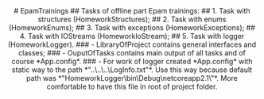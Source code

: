 <div style="text-align:center">
# EpamTrainings
## Tasks of offline part Epam trainings:
## 1. Task with structures (HomeworkStructures);
## 2. Task with enums (HomeworkEnums);
## 3. Task with exceptions (HomeworkExceptions);
## 4. Task with IOStreams (HomeworkIoStream);
## 5. Task with logger (HomeworkLogger).
### - LibraryOfProject contains general interfaces and classes;
### - OuputOfTasks contains main output of all tasks and of course *App.config*.
### - For work of logger created *App.config* with static way to the path *"..\..\..\LogInfo.txt"*. Use this way because default path was *"HomeworkLogger\bin\Debug\netcoreapp2.1\"*. More comfortable to have this file in root of project folder. 
</div>
